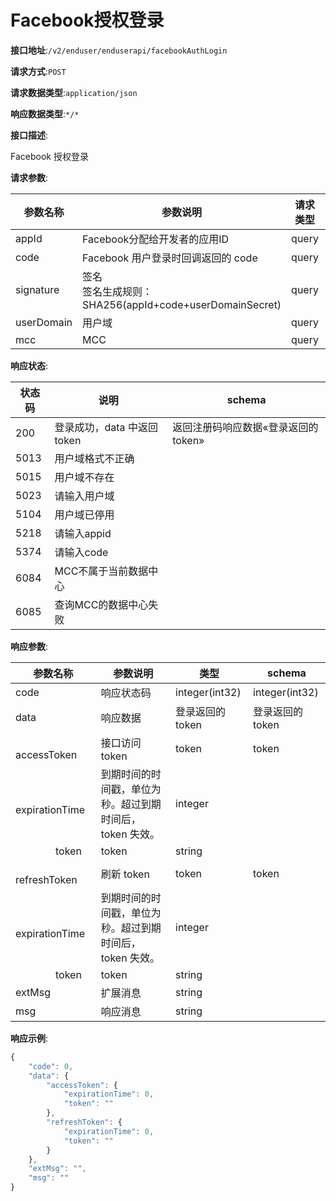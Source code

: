 # Facebook授权登录


**接口地址**:`/v2/enduser/enduserapi/facebookAuthLogin`


**请求方式**:`POST`


**请求数据类型**:`application/json`


**响应数据类型**:`*/*`


**接口描述**:<p>Facebook 授权登录</p>


**请求参数**:


| 参数名称   | 参数说明                                                   | 请求类型 | 是否必须 | 数据类型       | schema |
| ---------- | ---------------------------------------------------------- | -------- | -------- | -------------- | ------ |
| appId      | Facebook分配给开发者的应用ID                               | query    | true     | string         |        |
| code       | Facebook 用户登录时回调返回的 code                         | query    | true     | string         |        |
| signature  | 签名<br/>签名生成规则：SHA256(appId+code+userDomainSecret) | query    | true     | string         |        |
| userDomain | 用户域                                                     | query    | true     | string         |        |
| mcc        | MCC                                                        | query    | false    | integer(int32) |        |


**响应状态**:


| 状态码 | 说明                        | schema                               |
| ------ | --------------------------- | ------------------------------------ |
| 200    | 登录成功，data 中返回 token | 返回注册码响应数据«登录返回的 token» |
| 5013   | 用户域格式不正确            |                                      |
| 5015   | 用户域不存在                |                                      |
| 5023   | 请输入用户域                |                                      |
| 5104   | 用户域已停用                |                                      |
| 5218   | 请输入appid                 |                                      |
| 5374   | 请输入code                  |                                      |
| 6084   | MCC不属于当前数据中心       |                                      |
| 6085   | 查询MCC的数据中心失败       |                                      |


**响应参数**:


| 参数名称                               | 参数说明                                                 | 类型             | schema           |
| -------------------------------------- | -------------------------------------------------------- | ---------------- | ---------------- |
| code                                   | 响应状态码                                               | integer(int32)   | integer(int32)   |
| data                                   | 响应数据                                                 | 登录返回的 token | 登录返回的 token |
| &emsp;&emsp;accessToken                | 接口访问 token                                           | token            | token            |
| &emsp;&emsp;&emsp;&emsp;expirationTime | 到期时间的时间戳，单位为秒。超过到期时间后，token 失效。 | integer          |                  |
| &emsp;&emsp;&emsp;&emsp;token          | token                                                    | string           |                  |
| &emsp;&emsp;refreshToken               | 刷新 token                                               | token            | token            |
| &emsp;&emsp;&emsp;&emsp;expirationTime | 到期时间的时间戳，单位为秒。超过到期时间后，token 失效。 | integer          |                  |
| &emsp;&emsp;&emsp;&emsp;token          | token                                                    | string           |                  |
| extMsg                                 | 扩展消息                                                 | string           |                  |
| msg                                    | 响应消息                                                 | string           |                  |


**响应示例**:
```javascript
{
	"code": 0,
	"data": {
		"accessToken": {
			"expirationTime": 0,
			"token": ""
		},
		"refreshToken": {
			"expirationTime": 0,
			"token": ""
		}
	},
	"extMsg": "",
	"msg": ""
}
```
